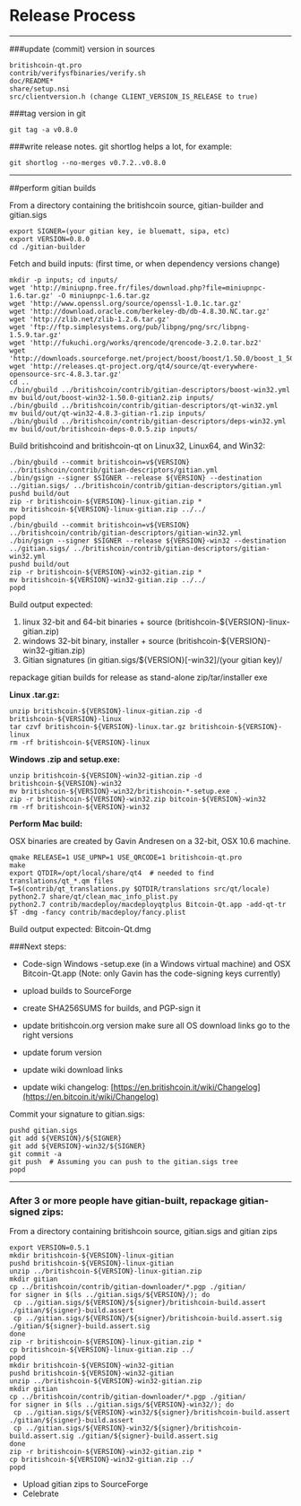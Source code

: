 Release Process
====================

* * *

###update (commit) version in sources


	britishcoin-qt.pro
	contrib/verifysfbinaries/verify.sh
	doc/README*
	share/setup.nsi
	src/clientversion.h (change CLIENT_VERSION_IS_RELEASE to true)

###tag version in git

	git tag -a v0.8.0

###write release notes. git shortlog helps a lot, for example:

	git shortlog --no-merges v0.7.2..v0.8.0

* * *

##perform gitian builds

 From a directory containing the britishcoin source, gitian-builder and gitian.sigs
  
	export SIGNER=(your gitian key, ie bluematt, sipa, etc)
	export VERSION=0.8.0
	cd ./gitian-builder

 Fetch and build inputs: (first time, or when dependency versions change)

	mkdir -p inputs; cd inputs/
	wget 'http://miniupnp.free.fr/files/download.php?file=miniupnpc-1.6.tar.gz' -O miniupnpc-1.6.tar.gz
	wget 'http://www.openssl.org/source/openssl-1.0.1c.tar.gz'
	wget 'http://download.oracle.com/berkeley-db/db-4.8.30.NC.tar.gz'
	wget 'http://zlib.net/zlib-1.2.6.tar.gz'
	wget 'ftp://ftp.simplesystems.org/pub/libpng/png/src/libpng-1.5.9.tar.gz'
	wget 'http://fukuchi.org/works/qrencode/qrencode-3.2.0.tar.bz2'
	wget 'http://downloads.sourceforge.net/project/boost/boost/1.50.0/boost_1_50_0.tar.bz2'
	wget 'http://releases.qt-project.org/qt4/source/qt-everywhere-opensource-src-4.8.3.tar.gz'
	cd ..
	./bin/gbuild ../britishcoin/contrib/gitian-descriptors/boost-win32.yml
	mv build/out/boost-win32-1.50.0-gitian2.zip inputs/
	./bin/gbuild ../britishcoin/contrib/gitian-descriptors/qt-win32.yml
	mv build/out/qt-win32-4.8.3-gitian-r1.zip inputs/
	./bin/gbuild ../britishcoin/contrib/gitian-descriptors/deps-win32.yml
	mv build/out/britishcoin-deps-0.0.5.zip inputs/

 Build britishcoind and britishcoin-qt on Linux32, Linux64, and Win32:
  
	./bin/gbuild --commit britishcoin=v${VERSION} ../britishcoin/contrib/gitian-descriptors/gitian.yml
	./bin/gsign --signer $SIGNER --release ${VERSION} --destination ../gitian.sigs/ ../britishcoin/contrib/gitian-descriptors/gitian.yml
	pushd build/out
	zip -r britishcoin-${VERSION}-linux-gitian.zip *
	mv britishcoin-${VERSION}-linux-gitian.zip ../../
	popd
	./bin/gbuild --commit britishcoin=v${VERSION} ../britishcoin/contrib/gitian-descriptors/gitian-win32.yml
	./bin/gsign --signer $SIGNER --release ${VERSION}-win32 --destination ../gitian.sigs/ ../britishcoin/contrib/gitian-descriptors/gitian-win32.yml
	pushd build/out
	zip -r britishcoin-${VERSION}-win32-gitian.zip *
	mv britishcoin-${VERSION}-win32-gitian.zip ../../
	popd

  Build output expected:

  1. linux 32-bit and 64-bit binaries + source (britishcoin-${VERSION}-linux-gitian.zip)
  2. windows 32-bit binary, installer + source (britishcoin-${VERSION}-win32-gitian.zip)
  3. Gitian signatures (in gitian.sigs/${VERSION}[-win32]/(your gitian key)/

repackage gitian builds for release as stand-alone zip/tar/installer exe

**Linux .tar.gz:**

	unzip britishcoin-${VERSION}-linux-gitian.zip -d britishcoin-${VERSION}-linux
	tar czvf britishcoin-${VERSION}-linux.tar.gz britishcoin-${VERSION}-linux
	rm -rf britishcoin-${VERSION}-linux

**Windows .zip and setup.exe:**

	unzip britishcoin-${VERSION}-win32-gitian.zip -d britishcoin-${VERSION}-win32
	mv britishcoin-${VERSION}-win32/britishcoin-*-setup.exe .
	zip -r britishcoin-${VERSION}-win32.zip bitcoin-${VERSION}-win32
	rm -rf britishcoin-${VERSION}-win32

**Perform Mac build:**

  OSX binaries are created by Gavin Andresen on a 32-bit, OSX 10.6 machine.

	qmake RELEASE=1 USE_UPNP=1 USE_QRCODE=1 britishcoin-qt.pro
	make
	export QTDIR=/opt/local/share/qt4  # needed to find translations/qt_*.qm files
	T=$(contrib/qt_translations.py $QTDIR/translations src/qt/locale)
	python2.7 share/qt/clean_mac_info_plist.py
	python2.7 contrib/macdeploy/macdeployqtplus Bitcoin-Qt.app -add-qt-tr $T -dmg -fancy contrib/macdeploy/fancy.plist

 Build output expected: Bitcoin-Qt.dmg

###Next steps:

* Code-sign Windows -setup.exe (in a Windows virtual machine) and
  OSX Bitcoin-Qt.app (Note: only Gavin has the code-signing keys currently)

* upload builds to SourceForge

* create SHA256SUMS for builds, and PGP-sign it

* update britishcoin.org version
  make sure all OS download links go to the right versions

* update forum version

* update wiki download links

* update wiki changelog: [https://en.britishcoin.it/wiki/Changelog](https://en.bitcoin.it/wiki/Changelog)

Commit your signature to gitian.sigs:

	pushd gitian.sigs
	git add ${VERSION}/${SIGNER}
	git add ${VERSION}-win32/${SIGNER}
	git commit -a
	git push  # Assuming you can push to the gitian.sigs tree
	popd

-------------------------------------------------------------------------

### After 3 or more people have gitian-built, repackage gitian-signed zips:

From a directory containing britishcoin source, gitian.sigs and gitian zips

	export VERSION=0.5.1
	mkdir britishcoin-${VERSION}-linux-gitian
	pushd britishcoin-${VERSION}-linux-gitian
	unzip ../britishcoin-${VERSION}-linux-gitian.zip
	mkdir gitian
	cp ../britishcoin/contrib/gitian-downloader/*.pgp ./gitian/
	for signer in $(ls ../gitian.sigs/${VERSION}/); do
	 cp ../gitian.sigs/${VERSION}/${signer}/britishcoin-build.assert ./gitian/${signer}-build.assert
	 cp ../gitian.sigs/${VERSION}/${signer}/britishcoin-build.assert.sig ./gitian/${signer}-build.assert.sig
	done
	zip -r britishcoin-${VERSION}-linux-gitian.zip *
	cp britishcoin-${VERSION}-linux-gitian.zip ../
	popd
	mkdir britishcoin-${VERSION}-win32-gitian
	pushd britishcoin-${VERSION}-win32-gitian
	unzip ../britishcoin-${VERSION}-win32-gitian.zip
	mkdir gitian
	cp ../britishcoin/contrib/gitian-downloader/*.pgp ./gitian/
	for signer in $(ls ../gitian.sigs/${VERSION}-win32/); do
	 cp ../gitian.sigs/${VERSION}-win32/${signer}/britishcoin-build.assert ./gitian/${signer}-build.assert
	 cp ../gitian.sigs/${VERSION}-win32/${signer}/britishcoin-build.assert.sig ./gitian/${signer}-build.assert.sig
	done
	zip -r britishcoin-${VERSION}-win32-gitian.zip *
	cp britishcoin-${VERSION}-win32-gitian.zip ../
	popd

- Upload gitian zips to SourceForge
- Celebrate 
